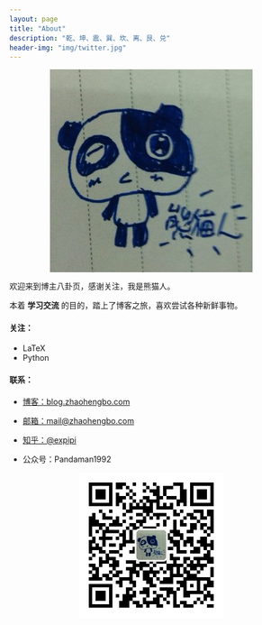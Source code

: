 ```yaml
---
layout: page
title: "About"
description: "乾、坤、震、巽、坎、离、艮、兑"
header-img: "img/twitter.jpg"
---
```



<center>
    <p><img src="img/cnfeat.jpg" align="center"></p>
</center>

欢迎来到博主八卦页，感谢关注，我是熊猫人。


本着 **学习交流** 的目的，踏上了博客之旅，喜欢尝试各种新鲜事物。


#### 关注：

- LaTeX
- Python

#### 联系：

- [博客：blog.zhaohengbo.com](blog.zhaohengbo.com)

- [邮箱：mail@zhaohengbo.com](mail@zhaohengbo.com)

- [知乎：@expipi](https://www.zhihu.com/people/expipi)

- 公众号：Pandaman1992


<center>
    <p><img src="img/code2.jpg" align="center"></p>
</center>






